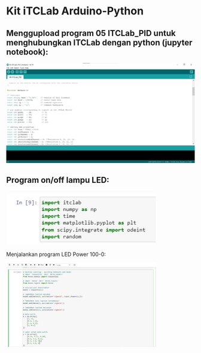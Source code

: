 
# Kit iTCLab Arduino-Python

## Menggupload program 05 ITCLab_PID untuk menghubungkan ITCLab dengan python (jupyter notebook):

<p>
  <img src="https://github.com/subaaaiii/Mikrokontroller/blob/main/Deep%20Learning%20-%20PID%20-%20iTCLab/program.jpg" alt="" class="img-responsive" width="700">
</p>


## Program on/off lampu LED:

<p>
  <img src="https://github.com/subaaaiii/Mikrokontroller/blob/main/Deep%20Learning%20-%20PID%20-%20iTCLab/library.jpg" alt="" class="img-responsive" width="400">
</p

## Menjalankan program LED Power 100-0:

<p>
  <img src="https://github.com/subaaaiii/Mikrokontroller/blob/main/Deep%20Learning%20-%20PID%20-%20iTCLab/model.jpg" alt="" class="img-responsive" width="400">
</p>



